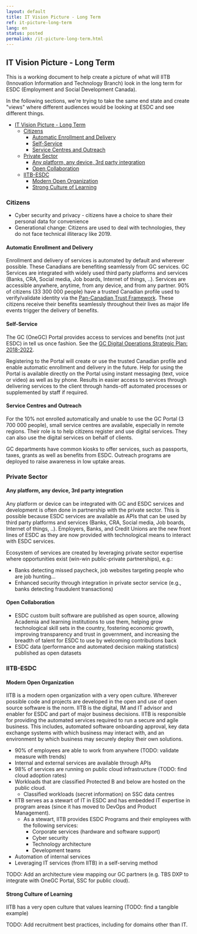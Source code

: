 ```yaml
---
layout: default
title: IT Vision Picture - Long Term
ref: it-picture-long-term
lang: en
status: posted
permalink: /it-picture-long-term.html
---
```


## IT Vision Picture - Long Term

This is a working document to help create a picture of what will IITB (Innovation Information and Technology Branch) look in the long term for ESDC (Employment and Social Development Canada).

In the following sections, we're trying to take the same end state and create "views" where different audiences would be looking at ESDC and see different things.

- [IT Vision Picture - Long Term](#it-vision-picture---long-term)
  - [Citizens](#citizens)
    - [Automatic Enrollment and Delivery](#automatic-enrollment-and-delivery)
    - [Self-Service](#self-service)
    - [Service Centres and Outreach](#service-centres-and-outreach)
  - [Private Sector](#private-sector)
    - [Any platform, any device, 3rd party integration](#any-platform-any-device-3rd-party-integration)
    - [Open Collaboration](#open-collaboration)
  - [IITB-ESDC](#iitb-esdc)
    - [Modern Open Organization](#modern-open-organization)
    - [Strong Culture of Learning](#strong-culture-of-learning)

### Citizens

- Cyber security and privacy - citizens have a choice to share their personal data for convenience
- Generational change: Citizens are used to deal with technologies, they do not face technical illiteracy like 2019.

#### Automatic Enrollment and Delivery

Enrollment and delivery of services is automated by default and wherever possible.
These Canadians are benefiting seamlessly from GC services.
GC Services are integrated with widely used third party platforms and services (Banks, CRA, Social media, Job boards, Internet of things, ..).
Services are accessible anywhere, anytime, from any device, and from any partner.
90% of citizens (33 300 000 people) have a trusted Canadian profile used to verify/validate identity via the [Pan-Canadian Trust Framework](https://diacc.ca/pan-canadian-trust-framework/).
These citizens receive their benefits seamlessly throughout their lives as major life events trigger the delivery of benefits.

#### Self-Service

The GC (OneGC) Portal provides access to services and benefits (not just ESDC) in tell us once fashion.
See the [GC Digital Operations Strategic Plan: 2018-2022](https://www.canada.ca/en/government/system/digital-government/digital-operations-strategic-plan-2018-2022.html).

Registering to the Portal will create or use the trusted Canadian profile and enable automatic enrollment and delivery in the future.
Help for using the Portal is available directly on the Portal using instant messaging (text, voice or video) as well as by phone.
Results in easier access to services through delivering services to the client through hands-off automated processes or supplemented by staff if required.

#### Service Centres and Outreach

For the 10% not enrolled automatically and unable to use the GC Portal (3 700 000 people), small service centres are available, especially in remote regions.
Their role is to help citizens register and use digital services.
They can also use the digital services on behalf of clients.

GC departments have common kiosks to offer services, such as passports, taxes, grants as well as benefits from ESDC.
Outreach programs are deployed to raise awareness in low uptake areas.

### Private Sector

#### Any platform, any device, 3rd party integration

Any platform or device can be integrated with GC and ESDC services and development is often done in partnership with the private sector.
This is possible because ESDC services are available as APIs that can be used by third party platforms and services (Banks, CRA, Social media, Job boards, Internet of things, ..).
Employers, Banks, and Credit Unions are the new front lines of ESDC as they are now provided with technological means to interact with ESDC services.

Ecosystem of services are created by leveraging private sector expertise where opportunities exist (win-win public-private partnerships), e.g.:
- Banks detecting missed paycheck, job websites targeting people who are job hunting...
- Enhanced security through integration in private sector service (e.g., banks detecting fraudulent transactions)

#### Open Collaboration

- ESDC custom built software are published as open source, allowing Academia and learning institutions to use them, helping grow technological skill sets in the country, fostering economic growth, improving transparency and trust in government, and increasing the breadth of talent for ESDC to use by welcoming contributions back
- ESDC data (performance and automated decision making statistics) published as open datasets

### IITB-ESDC

#### Modern Open Organization

IITB is a modern open organization with a very open culture.
Wherever possible code and projects are developed in the open and use of open source software is the norm.
IITB is the digital, IM and IT advisor and enabler for ESDC and part of major business decisions.
IITB is responsible for providing the automated services required to run a secure and agile business.
This includes, automated software onboarding approval, key data exchange systems with which business may interact with, and an environment by which business may securely deploy their own solutions.

- 90% of employees are able to work from anywhere (TODO: validate measure with trends)
- Internal and external services are available through APIs
- 98% of services are running on public cloud infrastructure (TODO: find cloud adoption rates)
- Workloads that are classified Protected B and below are hosted on the public cloud.
  - Classified workloads (secret information) on SSC data centres
- IITB serves as a stewart of IT in ESDC and has embedded IT expertise in program areas (since it has moved to DevOps and Product Management).
  - As a stewart, IITB provides ESDC Programs and their employees with the following services:
    - Corporate services (hardware and software support)
    - Cyber security
    - Technology architecture
    - Development teams
- Automation of internal services
- Leveraging IT services (from IITB) in a self-serving method

TODO: Add an architecture view mapping our GC partners (e.g. TBS DXP to integrate with OneGC Portal, SSC for public cloud).

#### Strong Culture of Learning

IITB has a very open culture that values learning (TODO: find a tangible example)

TODO: Add recruitment best practices, including for domains other than IT.
